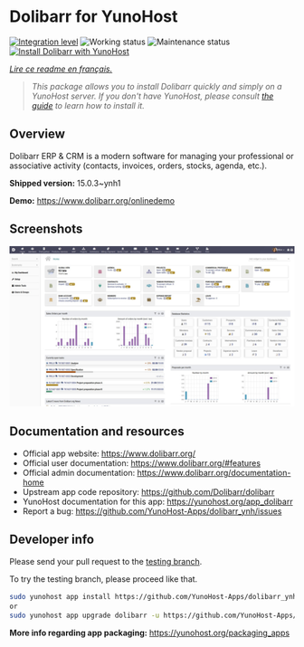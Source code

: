 <!--
N.B.: This README was automatically generated by https://github.com/YunoHost/apps/tree/master/tools/README-generator
It shall NOT be edited by hand.
-->

# Dolibarr for YunoHost

[![Integration level](https://dash.yunohost.org/integration/dolibarr.svg)](https://dash.yunohost.org/appci/app/dolibarr) ![Working status](https://ci-apps.yunohost.org/ci/badges/dolibarr.status.svg) ![Maintenance status](https://ci-apps.yunohost.org/ci/badges/dolibarr.maintain.svg)  
[![Install Dolibarr with YunoHost](https://install-app.yunohost.org/install-with-yunohost.svg)](https://install-app.yunohost.org/?app=dolibarr)

*[Lire ce readme en français.](./README_fr.md)*

> *This package allows you to install Dolibarr quickly and simply on a YunoHost server.
If you don't have YunoHost, please consult [the guide](https://yunohost.org/#/install) to learn how to install it.*

## Overview

Dolibarr ERP & CRM is a modern software for managing your professional or associative activity (contacts, invoices, orders, stocks, agenda, etc.).

**Shipped version:** 15.0.3~ynh1



**Demo:** https://www.dolibarr.org/onlinedemo

## Screenshots

![Screenshot of Dolibarr](./doc/screenshots/screenshot.jpg)

## Documentation and resources

* Official app website: <https://www.dolibarr.org/>
* Official user documentation: <https://www.dolibarr.org/#features>
* Official admin documentation: <https://www.dolibarr.org/documentation-home>
* Upstream app code repository: <https://github.com/Dolibarr/dolibarr>
* YunoHost documentation for this app: <https://yunohost.org/app_dolibarr>
* Report a bug: <https://github.com/YunoHost-Apps/dolibarr_ynh/issues>

## Developer info

Please send your pull request to the [testing branch](https://github.com/YunoHost-Apps/dolibarr_ynh/tree/testing).

To try the testing branch, please proceed like that.

``` bash
sudo yunohost app install https://github.com/YunoHost-Apps/dolibarr_ynh/tree/testing --debug
or
sudo yunohost app upgrade dolibarr -u https://github.com/YunoHost-Apps/dolibarr_ynh/tree/testing --debug
```

**More info regarding app packaging:** <https://yunohost.org/packaging_apps>
